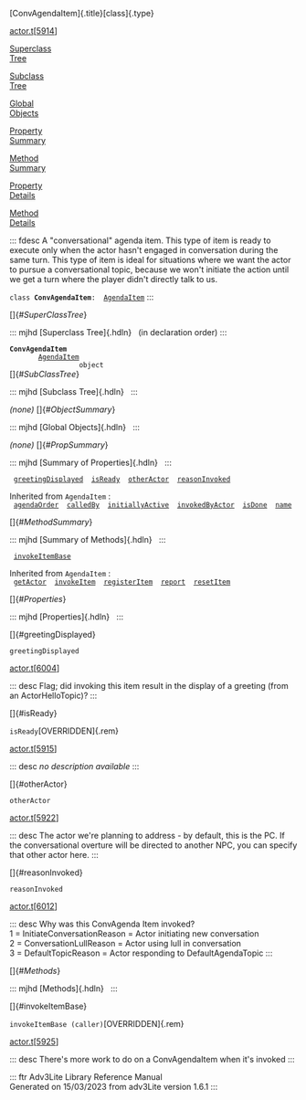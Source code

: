 [ConvAgendaItem]{.title}[class]{.type}

[actor.t](../file/actor.t.html)\[[5914](../source/actor.t.html#5914)\]

[Superclass\
Tree](#_SuperClassTree_)

[Subclass\
Tree](#_SubClassTree_)

[Global\
Objects](#_ObjectSummary_)

[Property\
Summary](#_PropSummary_)

[Method\
Summary](#_MethodSummary_)

[Property\
Details](#_Properties_)

[Method\
Details](#_Methods_)

::: fdesc
A \"conversational\" agenda item. This type of item is ready to execute
only when the actor hasn\'t engaged in conversation during the same
turn. This type of item is ideal for situations where we want the actor
to pursue a conversational topic, because we won\'t initiate the action
until we get a turn where the player didn\'t directly talk to us.

`class `**`ConvAgendaItem`**` :   `[`AgendaItem`](../object/AgendaItem.html)
:::

[]{#_SuperClassTree_}

::: mjhd
[Superclass Tree]{.hdln}   (in declaration order)
:::

**`ConvAgendaItem`**\
`         `[`AgendaItem`](../object/AgendaItem.html)\
`                 object`\
[]{#_SubClassTree_}

::: mjhd
[Subclass Tree]{.hdln}  
:::

*(none)* []{#_ObjectSummary_}

::: mjhd
[Global Objects]{.hdln}  
:::

*(none)* []{#_PropSummary_}

::: mjhd
[Summary of Properties]{.hdln}  
:::

` `[`greetingDisplayed`](#greetingDisplayed)`  `[`isReady`](#isReady)`  `[`otherActor`](#otherActor)`  `[`reasonInvoked`](#reasonInvoked)`  `

Inherited from `AgendaItem` :\
` `[`agendaOrder`](../object/AgendaItem.html#agendaOrder)`  `[`calledBy`](../object/AgendaItem.html#calledBy)`  `[`initiallyActive`](../object/AgendaItem.html#initiallyActive)`  `[`invokedByActor`](../object/AgendaItem.html#invokedByActor)`  `[`isDone`](../object/AgendaItem.html#isDone)`  `[`name`](../object/AgendaItem.html#name)`  `

[]{#_MethodSummary_}

::: mjhd
[Summary of Methods]{.hdln}  
:::

` `[`invokeItemBase`](#invokeItemBase)`  `

Inherited from `AgendaItem` :\
` `[`getActor`](../object/AgendaItem.html#getActor)`  `[`invokeItem`](../object/AgendaItem.html#invokeItem)`  `[`registerItem`](../object/AgendaItem.html#registerItem)`  `[`report`](../object/AgendaItem.html#report)`  `[`resetItem`](../object/AgendaItem.html#resetItem)`  `

[]{#_Properties_}

::: mjhd
[Properties]{.hdln}  
:::

[]{#greetingDisplayed}

`greetingDisplayed`

[actor.t](../file/actor.t.html)\[[6004](../source/actor.t.html#6004)\]

::: desc
Flag; did invoking this item result in the display of a greeting (from
an ActorHelloTopic)?
:::

[]{#isReady}

`isReady`[OVERRIDDEN]{.rem}

[actor.t](../file/actor.t.html)\[[5915](../source/actor.t.html#5915)\]

::: desc
*no description available*
:::

[]{#otherActor}

`otherActor`

[actor.t](../file/actor.t.html)\[[5922](../source/actor.t.html#5922)\]

::: desc
The actor we\'re planning to address - by default, this is the PC. If
the conversational overture will be directed to another NPC, you can
specify that other actor here.
:::

[]{#reasonInvoked}

`reasonInvoked`

[actor.t](../file/actor.t.html)\[[6012](../source/actor.t.html#6012)\]

::: desc
Why was this ConvAgenda Item invoked?\
1 = InitiateConversationReason = Actor initiating new conversation\
2 = ConversationLullReason = Actor using lull in conversation\
3 = DefaultTopicReason = Actor responding to DefaultAgendaTopic
:::

[]{#_Methods_}

::: mjhd
[Methods]{.hdln}  
:::

[]{#invokeItemBase}

`invokeItemBase (caller)`[OVERRIDDEN]{.rem}

[actor.t](../file/actor.t.html)\[[5925](../source/actor.t.html#5925)\]

::: desc
There\'s more work to do on a ConvAgendaItem when it\'s invoked
:::

::: ftr
Adv3Lite Library Reference Manual\
Generated on 15/03/2023 from adv3Lite version 1.6.1
:::
